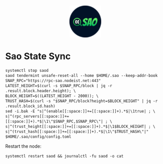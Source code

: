 <p align="center">
  <img height="100" height="auto" src="https://raw.githubusercontent.com/Nodeist/Kurulumlar/main/logos/sao.png">
</p>


# Sao State Sync
```
systemctl stop saod
saod tendermint unsafe-reset-all --home $HOME/.sao --keep-addr-book
SNAP_RPC="https://rpc-sao.nodeist.net:443"
LATEST_HEIGHT=$(curl -s $SNAP_RPC/block | jq -r .result.block.header.height); \
BLOCK_HEIGHT=$((LATEST_HEIGHT - 2000)); \
TRUST_HASH=$(curl -s "$SNAP_RPC/block?height=$BLOCK_HEIGHT" | jq -r .result.block_id.hash)
sed -i.bak -E "s|^(enable[[:space:]]+=[[:space:]]+).*$|\1true| ; \
s|^(rpc_servers[[:space:]]+=[[:space:]]+).*$|\1\"$SNAP_RPC,$SNAP_RPC\"| ; \
s|^(trust_height[[:space:]]+=[[:space:]]+).*$|\1$BLOCK_HEIGHT| ; \
s|^(trust_hash[[:space:]]+=[[:space:]]+).*$|\1\"$TRUST_HASH\"|" $HOME/.sao/config/config.toml
```

Restart the node:
```
systemctl restart saod && journalctl -fu saod -o cat
```
